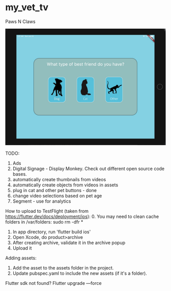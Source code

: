 # my_vet_tv

Paws N Claws

![alt text](https://github.com/bminton3/Paws-N-Claws/blob/master/assets/pawsNClawsFirst.jpg)

TODO:
1. Ads
2. Digital Signage - Display Monkey. Check out different open source code bases.
2. automatically create thumbnails from videos
3. automatically create objects from videos in assets
4. plug in cat and other pet buttons - done
5. change video selections based on pet age
6. Segment - use for analytics

How to upload to TestFlight (taken from https://flutter.dev/docs/deployment/ios):
0. You may need to clean cache folders in /var/folders: sudo rm -dfr *
1. In app directory, run 'flutter build ios'
2. Open Xcode, do product>archive
3. After creating archive, validate it in the archive popup
4. Upload it

Adding assets:
1. Add the asset to the assets folder in the project.
2. Update pubspec.yaml to include the new assets (if it's a folder).

Flutter sdk not found?
	Flutter upgrade —force 
    
